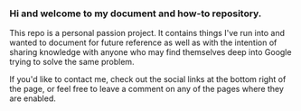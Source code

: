 
### Hi and welcome to my document and how-to repository. 

This repo is a personal passion project. It contains things I've run into and wanted to document for future reference as well as with the intention of sharing knowledge with anyone who may find themselves deep into Google trying to solve the same problem.

If you'd like to contact me, check out the social links at the bottom right of the page, or feel free to leave a comment on any of the pages where they are enabled.